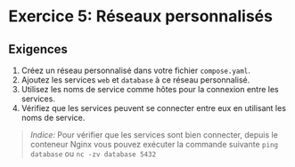 # Exercice 5: Réseaux personnalisés

## Exigences

1. Créez un réseau personnalisé dans votre fichier `compose.yaml`.
2. Ajoutez les services `web` et `database` à ce réseau personnalisé.
3. Utilisez les noms de service comme hôtes pour la connexion entre les services.
4. Vérifiez que les services peuvent se connecter entre eux en utilisant les noms de service.

> _Indice:_ Pour vérifier que les services sont bien connecter, depuis le conteneur Nginx vous pouvez exécuter la commande suivante `ping database` ou `nc -zv database 5432`
